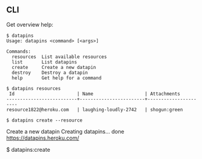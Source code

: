 ## CLI

Get overview help:

```console
$ datapins
Usage: datapins <command> [<args>]

Commands:
  resources  List available resources
  list       List datapins
  create     Create a new datapin
  destroy    Destroy a datapin
  help       Get help for a command

$ datapins resources
 Id                       | Name                   | Attachments
--------------------------+------------------------+----------------------
resource1822@heroku.com   | laughing-loudly-2742   | shogun:green

$ datapins create --resource 
```

Create a new datapin
Creating datapins... done
https://datapins.heroku.com/

$ datapins:create 